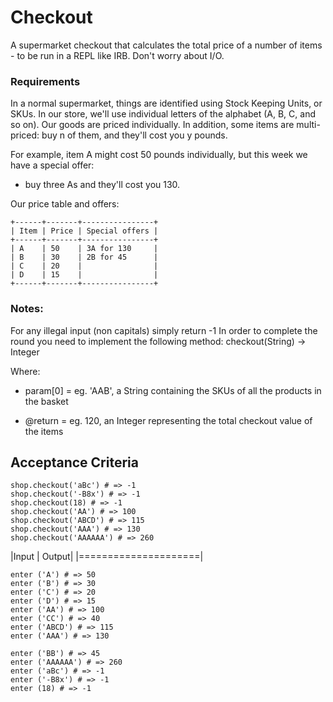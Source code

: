 # Checkout

A supermarket checkout that calculates the total price of a number of items - to be run in a REPL like IRB. Don't worry about I/O.

### Requirements
In a normal supermarket, things are identified using Stock Keeping Units, or SKUs. In our store, we'll use individual letters of the alphabet (A, B, C, and so on). Our goods are priced individually. In addition, some items are multi-priced: buy n of them, and they'll cost you y pounds.

For example, item A might cost 50 pounds individually, but this week we have a special offer:

+ buy three As and they'll cost you 130.

Our price table and offers:

```
+------+-------+----------------+
| Item | Price | Special offers |
+------+-------+----------------+
| A    | 50    | 3A for 130     |
| B    | 30    | 2B for 45      |
| C    | 20    |                |
| D    | 15    |                |
+------+-------+----------------+
```

### Notes:

For any illegal input (non capitals) simply return -1
In order to complete the round you need to implement the following method: checkout(String) -> Integer

Where:

+ param[0] = eg. 'AAB', a String containing the SKUs of all the products in the basket

+ @return = eg. 120, an Integer representing the total checkout value of the items

## Acceptance Criteria
```
shop.checkout('aBc') # => -1
shop.checkout('-B8x') # => -1
shop.checkout(18) # => -1
shop.checkout('AA') # => 100
shop.checkout('ABCD') # => 115
shop.checkout('AAA') # => 130
shop.checkout('AAAAAA') # => 260
```
|Input      |   Output|
|=====================|
```
enter ('A') # => 50
enter ('B') # => 30
enter ('C') # => 20
enter ('D') # => 15
enter ('AA') # => 100
enter ('CC') # => 40
enter ('ABCD') # => 115
enter ('AAA') # => 130

enter ('BB') # => 45
enter ('AAAAAA') # => 260
enter ('aBc') # => -1
enter ('-B8x') # => -1
enter (18) # => -1
```
